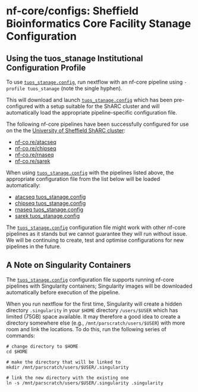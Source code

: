 # nf-core/configs: Sheffield Bioinformatics Core Facility Stanage Configuration

## Using the tuos_stanage Institutional Configuration Profile

To use [`tuos_stanage.config`](../conf/tuos_stanage.config), run nextflow with an nf-core pipeline using `-profile tuos_stanage` (note the single hyphen).

This will download and launch [`tuos_stanage.config`](../conf/tuos_stanage.config) which has been pre-configured with a setup suitable for the ShARC cluster and will automatically load the appropriate pipeline-specific configuration file.

The following nf-core pipelines have been successfully configured for use on the the [University of Sheffield ShARC cluster](https://docs.hpc.shef.ac.uk/en/latest/index.html):

- [nf-co.re/atacseq](https://nf-co.re/atacseq)
- [nf-co.re/chipseq](https://nf-co.re/chipseq)
- [nf-co.re/rnaseq](https://nf-co.re/rnaseq)
- [nf-co.re/sarek](https://nf-co.re/sarek)

When using [`tuos_stanage.config`](../conf/tuos_stanage.config) with the pipelines listed above, the appropriate configuration file from the list below will be loaded automatically:

- [atacseq tuos_stanage.config](../conf/pipeline/atacseq/tuos_stanage.config)
- [chipseq tuos_stanage.config](../conf/pipeline/chipseq/tuos_stanage.config)
- [rnaseq tuos_stanage.config](../conf/pipeline/rnaseq/tuos_stanage.config)
- [sarek tuos_stanage.config](../conf/pipeline/sarek/tuos_stanage.config)

The [`tuos_stanage.config`](../conf/tuos_stanage.config) configuration file might work with other nf-core pipelines as it stands but we cannot guarantee they will run without issue. We will be continuing to create, test and optimise configurations for new pipelines in the future.

## A Note on Singularity Containers

The [`tuos_stanage.config`](../conf/tuos_stanage.config) configuration file supports running nf-core pipelines with Singularity containers; Singularity images will be downloaded automatically before execution of the pipeline.

When you run nextflow for the first time, Singularity will create a hidden directory `.singularity` in your `$HOME` directory `/users/$USER` which has limited (75GB) space available. It may therefore a good idea to create a directory somewhere else (e.g., `/mnt/parscratch/users/$USER`) with more room and link the locations. To do this, run the following series of commands:

```shell
# change directory to $HOME
cd $HOME

# make the directory that will be linked to
mkdir /mnt/parscratch/users/$USER/.singularity

# link the new directory with the existing one
ln -s /mnt/parscratch/users/$USER/.singularity .singularity
```